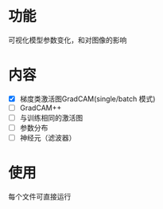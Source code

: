 # 功能  
可视化模型参数变化，和对图像的影响
# 内容 
+ [x] 梯度类激活图GradCAM(single/batch 模式)
+ [ ] GradCAM++
+ [ ] 与训练相同的激活图  
+ [ ] 参数分布  
+ [ ] 神经元（滤波器） 
# 使用  
每个文件可直接运行

